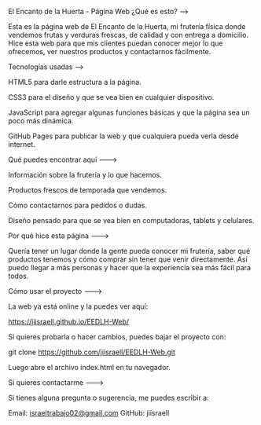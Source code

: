 El Encanto de la Huerta - Página Web
¿Qué es esto? -->

Esta es la página web de El Encanto de la Huerta, mi frutería física donde vendemos frutas y verduras frescas, de calidad y con entrega a domicilio. Hice esta web para que mis clientes puedan conocer mejor lo que ofrecemos, ver nuestros productos y contactarnos fácilmente.

Tecnologías usadas -->

HTML5 para darle estructura a la página.

CSS3 para el diseño y que se vea bien en cualquier dispositivo.

JavaScript para agregar algunas funciones básicas y que la página sea un poco más dinámica.

GitHub Pages para publicar la web y que cualquiera pueda verla desde internet.

Qué puedes encontrar aquí --->

Información sobre la frutería y lo que hacemos.

Productos frescos de temporada que vendemos.

Cómo contactarnos para pedidos o dudas.

Diseño pensado para que se vea bien en computadoras, tablets y celulares.

Por qué hice esta página --->

Quería tener un lugar donde la gente pueda conocer mi frutería, saber qué productos tenemos y cómo comprar sin tener que venir directamente. Así puedo llegar a más personas y hacer que la experiencia sea más fácil para todos.

Cómo usar el proyecto --->

La web ya está online y la puedes ver aquí:

https://jiisraell.github.io/EEDLH-Web/

Si quieres probarla o hacer cambios, puedes bajar el proyecto con:

git clone https://github.com/jiisraell/EEDLH-Web.git


Luego abre el archivo index.html en tu navegador.

Si quieres contactarme --->

Si tienes alguna pregunta o sugerencia, me puedes escribir a:

Email: israeltrabajo02@gmail.com
GitHub: jiisraell

